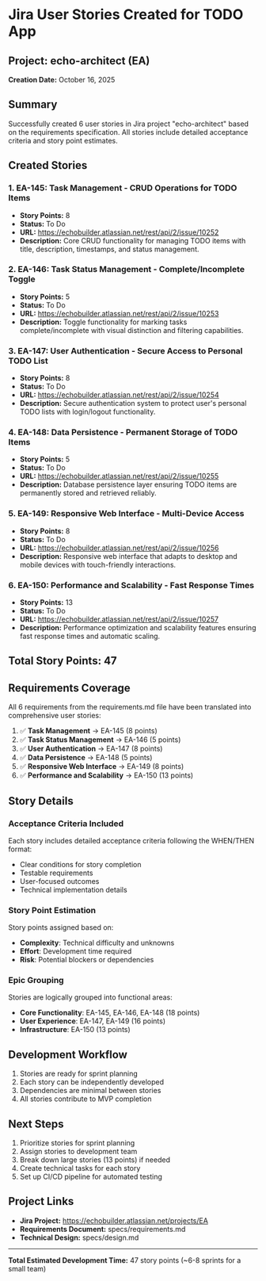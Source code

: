 # Jira User Stories Created for TODO App

## Project: echo-architect (EA)
**Creation Date:** October 16, 2025

## Summary
Successfully created 6 user stories in Jira project "echo-architect" based on the requirements specification. All stories include detailed acceptance criteria and story point estimates.

## Created Stories

### 1. EA-145: Task Management - CRUD Operations for TODO Items
- **Story Points:** 8
- **Status:** To Do
- **URL:** https://echobuilder.atlassian.net/rest/api/2/issue/10252
- **Description:** Core CRUD functionality for managing TODO items with title, description, timestamps, and status management.

### 2. EA-146: Task Status Management - Complete/Incomplete Toggle
- **Story Points:** 5
- **Status:** To Do
- **URL:** https://echobuilder.atlassian.net/rest/api/2/issue/10253
- **Description:** Toggle functionality for marking tasks complete/incomplete with visual distinction and filtering capabilities.

### 3. EA-147: User Authentication - Secure Access to Personal TODO List
- **Story Points:** 8
- **Status:** To Do
- **URL:** https://echobuilder.atlassian.net/rest/api/2/issue/10254
- **Description:** Secure authentication system to protect user's personal TODO lists with login/logout functionality.

### 4. EA-148: Data Persistence - Permanent Storage of TODO Items
- **Story Points:** 5
- **Status:** To Do
- **URL:** https://echobuilder.atlassian.net/rest/api/2/issue/10255
- **Description:** Database persistence layer ensuring TODO items are permanently stored and retrieved reliably.

### 5. EA-149: Responsive Web Interface - Multi-Device Access
- **Story Points:** 8
- **Status:** To Do
- **URL:** https://echobuilder.atlassian.net/rest/api/2/issue/10256
- **Description:** Responsive web interface that adapts to desktop and mobile devices with touch-friendly interactions.

### 6. EA-150: Performance and Scalability - Fast Response Times
- **Story Points:** 13
- **Status:** To Do
- **URL:** https://echobuilder.atlassian.net/rest/api/2/issue/10257
- **Description:** Performance optimization and scalability features ensuring fast response times and automatic scaling.

## Total Story Points: 47

## Requirements Coverage
All 6 requirements from the requirements.md file have been translated into comprehensive user stories:

1. ✅ **Task Management** → EA-145 (8 points)
2. ✅ **Task Status Management** → EA-146 (5 points)  
3. ✅ **User Authentication** → EA-147 (8 points)
4. ✅ **Data Persistence** → EA-148 (5 points)
5. ✅ **Responsive Web Interface** → EA-149 (8 points)
6. ✅ **Performance and Scalability** → EA-150 (13 points)

## Story Details

### Acceptance Criteria Included
Each story includes detailed acceptance criteria following the WHEN/THEN format:
- Clear conditions for story completion
- Testable requirements
- User-focused outcomes
- Technical implementation details

### Story Point Estimation
Story points assigned based on:
- **Complexity**: Technical difficulty and unknowns
- **Effort**: Development time required
- **Risk**: Potential blockers or dependencies

### Epic Grouping
Stories are logically grouped into functional areas:
- **Core Functionality**: EA-145, EA-146, EA-148 (18 points)
- **User Experience**: EA-147, EA-149 (16 points)
- **Infrastructure**: EA-150 (13 points)

## Development Workflow
1. Stories are ready for sprint planning
2. Each story can be independently developed
3. Dependencies are minimal between stories
4. All stories contribute to MVP completion

## Next Steps
1. Prioritize stories for sprint planning
2. Assign stories to development team
3. Break down large stories (13 points) if needed
4. Create technical tasks for each story
5. Set up CI/CD pipeline for automated testing

## Project Links
- **Jira Project:** https://echobuilder.atlassian.net/projects/EA
- **Requirements Document:** specs/requirements.md
- **Technical Design:** specs/design.md

---
**Total Estimated Development Time:** 47 story points (~6-8 sprints for a small team)
